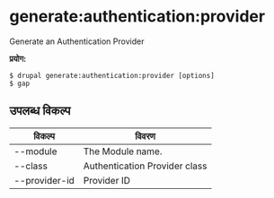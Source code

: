 # generate:authentication:provider
Generate an Authentication Provider

**प्रयोग:**
```
$ drupal generate:authentication:provider [options]
$ gap  
```

## उपलब्ध विकल्प
विकल्प | विवरण
-------|-------------
--module | The Module name.
--class | Authentication Provider class
--provider-id | Provider ID
